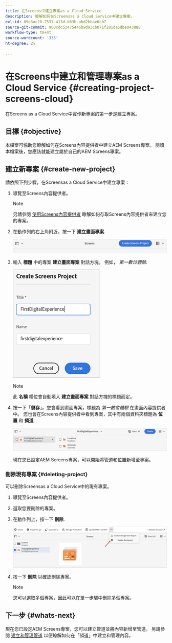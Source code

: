 ```yaml
---
title: 在Screens中建立專案as a Cloud Service
description: 瞭解如何在Screensas a Cloud Service中建立專案。
exl-id: 89e3ac28-7537-413d-b63b-abd2bbae6cb7
source-git-commit: 900cdc53475446b9d93cb071f281da5dbe043888
workflow-type: tm+mt
source-wordcount: '335'
ht-degree: 2%

---
```


# 在Screens中建立和管理專案as a Cloud Service {#creating-project-screens-cloud}

在Screens as a Cloud Service中實作新專案的第一步是建立專案。

## 目標 {#objective}

本檔案可協助您瞭解如何在Screens內容提供者中建立AEM Screens專案。 閱讀本檔案後，您應該就能建立屬於自己的AEM Screens專案。

## 建立新專案 {#create-new-project}

請依照下列步驟，在Screensas a Cloud Service中建立專案：

1. 導覽至Screens內容提供者。

   >[!NOTE]
   >另請參閱 [使用Screens內容提供者](https://experienceleague.adobe.com/docs/experience-manager-cloud-service/content/screens-as-cloud-service/configure-screens-cloud/using-screens-content-provider.html?lang=en) 瞭解如何存取Screens內容提供者來建立您的專案。

1. 在動作列的右上角附近，按一下 **建立畫面專案**.

   ![create-screens-project1](/help/screens-cloud/assets/create-content/create-screens-project1.png)

1. 輸入 **標題** 中的專案 **建立畫面專案** 對話方塊。 例如， *第一數位體驗*.

   ![create-screens-project2](/help/screens-cloud/assets/create-content/create-screens-project2.png)

   >[!NOTE]
   >此 **名稱** 欄位會自動填入 **建立畫面專案** 對話方塊的標題而定。

1. 按一下「**儲存**」。您會看到畫面專案，標題為 *第一數位體驗* 在畫面內容提供者中。 您也會在Screens內容提供者中看到專案，其中有兩個資料夾標題為 **位置** 和 **頻道**.

   ![create-screens-project3](/help/screens-cloud/assets/create-content/create-screens-project3.png)

   現在您已設定AEM Screens專案，可以開始將管道和位置新增至專案。

### 刪除現有專案 {#deleting-project}

可以刪除Screensas a Cloud Service中的現有專案。

1. 導覽至Screens內容提供者。
1. 選取您要刪除的專案。
1. 在動作列上，按一下 **刪除**.

   ![create-project5](/help/screens-cloud/assets/create-content/create-project5.png)

1. 按一下 **刪除** 以確認刪除專案。

   >[!NOTE]
   >您可以選取多個專案，因此可以在單一步驟中刪除多個專案。

## 下一步 {#whats-next}

現在您已設定AEM Screens專案，您可以建立管道並將內容新增至管道。 另請參閱 [建立和管理管道](creating-channels-screens-cloud.md) 以便瞭解如何在「頻道」中建立和管理內容。

